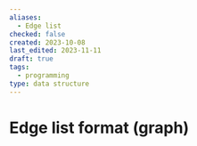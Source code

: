 ```yaml
---
aliases:
  - Edge list
checked: false
created: 2023-10-08
last_edited: 2023-11-11
draft: true
tags:
  - programming
type: data structure
---
```

# Edge list format (graph)

